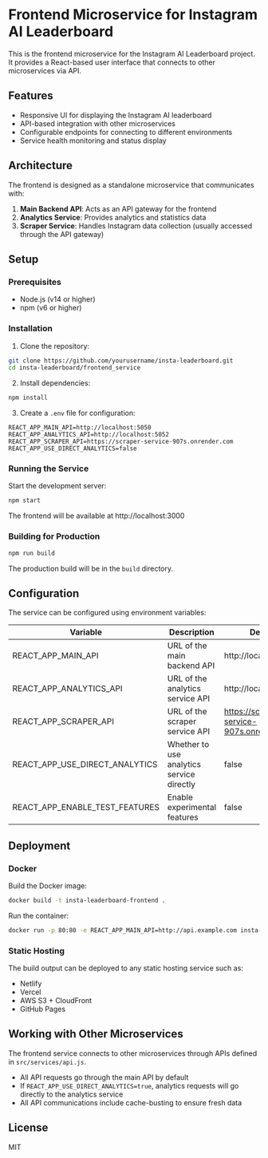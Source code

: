 # Frontend Microservice for Instagram AI Leaderboard

This is the frontend microservice for the Instagram AI Leaderboard project. It provides a React-based user interface that connects to other microservices via API.

## Features

- Responsive UI for displaying the Instagram AI leaderboard
- API-based integration with other microservices
- Configurable endpoints for connecting to different environments
- Service health monitoring and status display

## Architecture

The frontend is designed as a standalone microservice that communicates with:

1. **Main Backend API**: Acts as an API gateway for the frontend
2. **Analytics Service**: Provides analytics and statistics data
3. **Scraper Service**: Handles Instagram data collection (usually accessed through the API gateway)

## Setup

### Prerequisites

- Node.js (v14 or higher)
- npm (v6 or higher)

### Installation

1. Clone the repository:
```bash
git clone https://github.com/yourusername/insta-leaderboard.git
cd insta-leaderboard/frontend_service
```

2. Install dependencies:
```bash
npm install
```

3. Create a `.env` file for configuration:
```
REACT_APP_MAIN_API=http://localhost:5050
REACT_APP_ANALYTICS_API=http://localhost:5052
REACT_APP_SCRAPER_API=https://scraper-service-907s.onrender.com
REACT_APP_USE_DIRECT_ANALYTICS=false
```

### Running the Service

Start the development server:

```bash
npm start
```

The frontend will be available at http://localhost:3000

### Building for Production

```bash
npm run build
```

The production build will be in the `build` directory.

## Configuration

The service can be configured using environment variables:

| Variable | Description | Default |
|----------|-------------|---------|
| REACT_APP_MAIN_API | URL of the main backend API | http://localhost:5050 |
| REACT_APP_ANALYTICS_API | URL of the analytics service API | http://localhost:5052 |
| REACT_APP_SCRAPER_API | URL of the scraper service API | https://scraper-service-907s.onrender.com |
| REACT_APP_USE_DIRECT_ANALYTICS | Whether to use analytics service directly | false |
| REACT_APP_ENABLE_TEST_FEATURES | Enable experimental features | false |

## Deployment

### Docker

Build the Docker image:

```bash
docker build -t insta-leaderboard-frontend .
```

Run the container:

```bash
docker run -p 80:80 -e REACT_APP_MAIN_API=http://api.example.com insta-leaderboard-frontend
```

### Static Hosting

The build output can be deployed to any static hosting service such as:

- Netlify
- Vercel
- AWS S3 + CloudFront
- GitHub Pages

## Working with Other Microservices

The frontend service connects to other microservices through APIs defined in `src/services/api.js`. 

- All API requests go through the main API by default
- If `REACT_APP_USE_DIRECT_ANALYTICS=true`, analytics requests will go directly to the analytics service
- All API communications include cache-busting to ensure fresh data

## License

MIT
